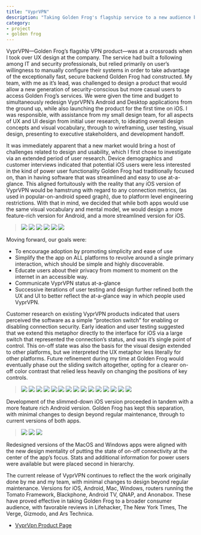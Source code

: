 ```yaml
---
title: "VyprVPN"
description: "Taking Golden Frog's flagship service to a new audience by prioritizing data-driven, user-centered design."
category:
- project
- golden frog
---
```

VyprVPN—Golden Frog’s flagship VPN product—was at a crossroads when I took over UX design at the company.  The service had built a following among IT and security professionals, but relied primarily on user’s willingness to manually configure their systems in order to take advantage of the exceptionally fast, secure backend Golden Frog had constructed. My team, with me as it’s lead, was challenged to design a product that would allow a new generation of security-conscious but more casual users to access Golden Frog’s services. We were given the time and budget to simultaneously redesign VyprVPN’s Android and Desktop applications from the ground up, while also launching the product for the first time on iOS. I was responsible, with assistance from my small design team, for all aspects of UX and UI design from initial user research, to ideating overall design concepts and visual vocabulary, through to wireframing, user testing, visual design, presenting to executive stakeholders, and development handoff.

It was immediately apparent that a new market would bring a host of challenges related to design and usability, which I first chose to investigate via an extended period of user research. Device demographics and customer interviews indicated that potential iOS users were less interested in the kind of power user functionality Golden Frog had traditionally focused on, than in having software that was streamlined and easy to use at-a-glance. This aligned fortuitously with the reality that any iOS version of VyprVPN would be hamstrung with regard to any connection metrics, (as used in popular-on-android speed graph), due to platform level engineering restrictions. With that in mind, we decided that while both apps would use the same visual vocabulary and mental model, we would design a more feature-rich version for Android, and a more streamlined version for iOS. 

> ![](/images/VyprVPN/1-Vypr-iOS-Wires/1-Connect.png)
> ![](/images/VyprVPN/1-Vypr-iOS-Wires/2-ReleaseToConnect.png)
> ![](/images/VyprVPN/1-Vypr-iOS-Wires/3-Connecting.png)
> ![](/images/VyprVPN/1-Vypr-iOS-Wires/4-Connected.png)
> ![](/images/VyprVPN/1-Vypr-iOS-Wires/5-DragServerSelect.png)
> ![](/images/VyprVPN/1-Vypr-iOS-Wires/6-SelectServer.png)

Moving forward, our goals were:
<ul class="fonts-body-text-article"><li>To encourage adoption by promoting simplicity and ease of use 
</li><li>Simplify the the app on ALL platforms to revolve around a single primary interaction, which should be simple and highly discoverable. 
</li><li>Educate users about their privacy from moment to moment on the internet in an accessible way.
</li><li>Communicate VyprVPN status at-a-glance
</li><li>Successive iterations of user testing and design further refined both the UX and UI to better reflect the at-a-glance way in which people used VyprVPN. 
</li></ul>

Customer research on existing VyprVPN products indicated that users perceived the software as a simple “protection switch” for enabling or disabling connection security. Early ideation and user testing suggested that we extend this metaphor directly to the interface for iOS via a large switch that represented the connection’s status, and was it’s single point of control. This on-off state was also the basis for the visual design extended to other platforms, but we interpreted the UX metaphor less literally for other platforms. Future refinement during my time at Golden Frog would eventually phase out the sliding switch altogether, opting for a clearer on-off color contrast that relied less heavily on changing the positions of key controls.

> ![](/images/VyprVPN/2-VypriOS-VisualDesign/1-Vypr-iOS-VisualDesign.png)
> ![](/images/VyprVPN/2-VypriOS-VisualDesign/2-Vypr-iOS-VisualDesign.png)
> ![](/images/VyprVPN/2-VypriOS-VisualDesign/3-Vypr-iOS-VisualDesign.png)
> ![](/images/VyprVPN/2-VypriOS-VisualDesign/4-Vypr-iOS-VisualDesign.png)
> ![](/images/VyprVPN/2-VypriOS-VisualDesign/5-Vypr-iOS-VisualDesign.png)
> ![](/images/VyprVPN/2-VypriOS-VisualDesign/6-Vypr-iOS-VisualDesign.png)
> ![](/images/VyprVPN/3-Vypr-Andoid-VisualDesign/1-Vypr-Andoid-VisualDesign.png)
> ![](/images/VyprVPN/3-Vypr-Andoid-VisualDesign/2-Vypr-Andoid-VisualDesign.png)
> ![](/images/VyprVPN/3-Vypr-Andoid-VisualDesign/3-Vypr-Andoid-VisualDesign.png)
> ![](/images/VyprVPN/3-Vypr-Andoid-VisualDesign/4-Vypr-Andoid-VisualDesign.png)
> ![](/images/VyprVPN/3-Vypr-Andoid-VisualDesign/5-Vypr-Andoid-VisualDesign.png)
> ![](/images/VyprVPN/3-Vypr-Andoid-VisualDesign/6-Vypr-Andoid-VisualDesign.png)
> ![](/images/VyprVPN/3-Vypr-Andoid-VisualDesign/7-Vypr-Andoid-VisualDesign.png)
> ![](/images/VyprVPN/3-Vypr-Andoid-VisualDesign/8-Vypr-Andoid-VisualDesign.png)
> ![](/images/VyprVPN/3-Vypr-Andoid-VisualDesign/9-Vypr-Andoid-VisualDesign.png)

Development of the slimmed-down iOS version proceeded in tandem with a more feature rich Android version. Golden Frog has kept this separation, with minimal changes to design beyond regular maintenance, through to current versions of both apps.

> ![](/images/VyprVPN/4-Vypr-Desktop/1-Vypr-Mac-VisualDesign.png)
> ![](/images/VyprVPN/4-Vypr-Desktop/2-Vypr-Mac-VisualDesign.png)
> ![](/images/VyprVPN/4-Vypr-Desktop/3-Vypr-Win-VisualDesign.png)

Redesigned versions of the MacOS and Windows apps were aligned with the new design mentality of putting the state of on-off connectivity at the center of the app’s focus. Stats and additional information for power users were available but were placed second in hierarchy.

The current release of VyprVPN continues to reflect the the work originally done by me and my team, with minimal changes to design beyond regular maintenance. Versions for iOS, Android, Mac, Windows, routers running the Tomato Framework, Blackphone, Android TV, QNAP, and Anonabox. These have proved effective in taking Golden Frog to a broader consumer audience, with favorable reviews in Lifehacker, The New York Times, The Verge, Gizmodo, and Ars Technica.

<ul class="button-list content-half-width">
	<li class="palette-tone1-border">
		<a class="palette-tone1-fg" href="https://www.goldenfrog.com/vyprvpn">VyprVpn Product Page</a>
	</li>
</ul>

